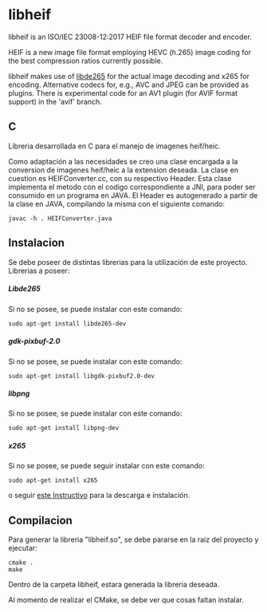 # libheif


libheif is an ISO/IEC 23008-12:2017 HEIF file format decoder and encoder.

HEIF is a new image file format employing HEVC (h.265) image coding for the
best compression ratios currently possible.

libheif makes use of [libde265](https://github.com/strukturag/libde265) for
the actual image decoding and x265 for encoding. Alternative codecs for, e.g., AVC and JPEG can be
provided as plugins. There is experimental code for an AV1 plugin (for AVIF format support) in the 'avif' branch.

## C

Libreria desarrollada en C para el manejo de imagenes heif/heic. 

Como adaptación a las necesidades se creo una clase encargada a la conversion de imagenes heif/heic a la extension deseada. La clase en cuestion es HEIFConverter.cc, con su respectivo Header. Esta clase implementa el metodo con el codigo correspondiente a JNI, para poder ser consumido en un programa en JAVA. El Header es autogenerado a partir de la clase en JAVA, compilando la misma con el siguiente comando:
```
javac -h . HEIFConverter.java
```

## Instalacion

Se debe poseer de distintas librerias para la utilización de este proyecto. 
Librerias a poseer:

##### Libde265

Si no se posee, se puede instalar con este comando:
```
sudo apt-get install libde265-dev
```

##### gdk-pixbuf-2.0

Si no se posee, se puede instalar con este comando:
```
sudo apt-get install libgdk-pixbuf2.0-dev
```

##### libpng
Si no se posee, se puede instalar con este comando:
```
sudo apt-get install libpng-dev
```

##### x265

Si no se posee, se puede seguir instalar con este comando: 
```
sudo apt-get install x265
``` 
o seguir [este Instructivo](http://www.linuxfromscratch.org/blfs/view/svn/multimedia/x265.html) para la descarga e instalación.

## Compilacion

Para generar la libreria "libheif.so", se debe pararse en la raiz del proyecto y ejecutar:
```
cmake .
make
```
Dentro de la carpeta libheif, estara generada la libreria deseada.

Al momento de realizar el CMake, se debe ver que cosas faltan instalar.

